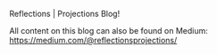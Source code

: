 Reflections | Projections Blog!

All content on this blog can also be found on Medium: https://medium.com/@reflectionsprojections/